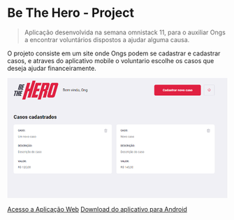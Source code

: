 # Be The Hero - Project
> Aplicação desenvolvida na semana omnistack 11, para o auxiliar Ongs a encontrar voluntários dispostos a ajudar alguma causa.



O projeto consiste em um site onde Ongs podem se cadastrar e cadastrar casos, e atraves do aplicativo mobile o voluntario escolhe os casos que deseja ajudar financeiramente.

![](./Imagens-Projeto/Web-Ong-Home.png)


[Acesso a Aplicação Web](https://bethehero.ericrocha.dev/)
[Download do aplicativo para Android](https://go.aws/3bGDPIh)
